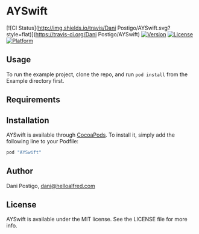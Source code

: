 # AYSwift

[![CI Status](http://img.shields.io/travis/Dani Postigo/AYSwift.svg?style=flat)](https://travis-ci.org/Dani Postigo/AYSwift)
[![Version](https://img.shields.io/cocoapods/v/AYSwift.svg?style=flat)](http://cocoapods.org/pods/AYSwift)
[![License](https://img.shields.io/cocoapods/l/AYSwift.svg?style=flat)](http://cocoapods.org/pods/AYSwift)
[![Platform](https://img.shields.io/cocoapods/p/AYSwift.svg?style=flat)](http://cocoapods.org/pods/AYSwift)

## Usage

To run the example project, clone the repo, and run `pod install` from the Example directory first.

## Requirements

## Installation

AYSwift is available through [CocoaPods](http://cocoapods.org). To install
it, simply add the following line to your Podfile:

```ruby
pod "AYSwift"
```

## Author

Dani Postigo, dani@helloalfred.com

## License

AYSwift is available under the MIT license. See the LICENSE file for more info.
